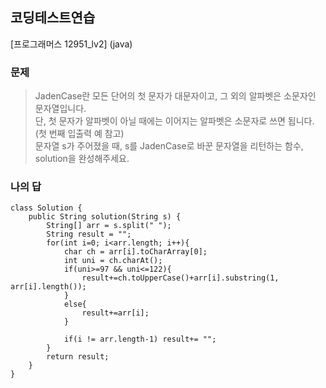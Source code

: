 ## 코딩테스트연습
[프로그래머스 12951_lv2] (java)

### 문제
> JadenCase란 모든 단어의 첫 문자가 대문자이고, 그 외의 알파벳은 소문자인 문자열입니다.   
> 단, 첫 문자가 알파벳이 아닐 때에는 이어지는 알파벳은 소문자로 쓰면 됩니다. (첫 번째 입출력 예 참고)   
> 문자열 s가 주어졌을 때, s를 JadenCase로 바꾼 문자열을 리턴하는 함수, solution을 완성해주세요.   

### 나의 답
```
class Solution {
    public String solution(String s) {
        String[] arr = s.split(" ");
        String result = "";
        for(int i=0; i<arr.length; i++){
            char ch = arr[i].toCharArray[0];
            int uni = ch.charAt();
            if(uni>=97 && uni<=122){
                result+=ch.toUpperCase()+arr[i].substring(1, arr[i].length());
            }
            else{
                result+=arr[i];
            }
            
            if(i != arr.length-1) result+= "";
        }
        return result;
    }
}
```

